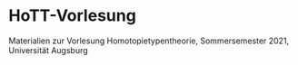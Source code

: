 # HoTT-Vorlesung
Materialien zur Vorlesung Homotopietypentheorie, Sommersemester 2021, Universität Augsburg
